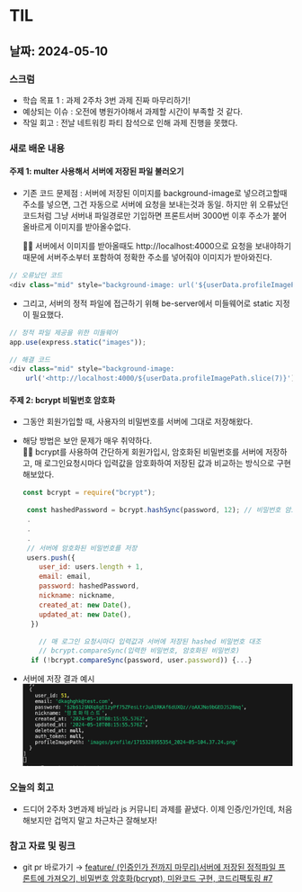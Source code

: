 # TIL

## 날짜: 2024-05-10

### 스크럼

- 학습 목표 1 : 과제 2주차 3번 과제 진짜 마무리하기!
- 예상되는 이슈 : 오전에 병원가야해서 과제할 시간이 부족할 것 같다.
- 작일 회고 : 전날 네트워킹 파티 참석으로 인해 과제 진행을 못했다.

### 새로 배운 내용

#### 주제 1: multer 사용해서 서버에 저장된 파일 불러오기

- 기존 코드 문제점 : 서버에 저장된 이미지를 background-image로 넣으려고할때 주소를 넣으면, 그건 자동으로 서버에 요청을 보내는것과 동일. 하지만 위 오류났던 코드처럼 그냥 서버내 파일경로만 기입하면 프론트서버 3000번 이후 주소가 붙어 올바르게 이미지를 받아올수없다.

  💁‍♂️ 서버에서 이미지를 받아올때도 http://localhost:4000으로 요청을 보내야하기 때문에 서버주소부터 포함하여 정확한 주소를 넣어줘야 이미지가 받아와진다.

```javascript
// 오류났던 코드
<div class="mid" style="background-image: url('${userData.profileImagePath}')">
```

- 그리고, 서버의 정적 파일에 접근하기 위해 be-server에서 미들웨어로 static 지정이 필요했다.

```javascript
// 정적 파일 제공을 위한 미들웨어
app.use(express.static("images"));
```

```javascript
// 해결 코드
<div class="mid" style="background-image:
	url('<http://localhost:4000/${userData.profileImagePath.slice(7)}')">
```

#### 주제 2: bcrypt 비밀번호 암호화

- 그동안 회원가입할 때, 사용자의 비밀번호를 서버에 그대로 저장해왔다.
- 해당 방법은 보안 문제가 매우 취약하다.  
  💁‍♂️ bcrypt를 사용하여 간단하게 회원가입시, 암호화된 비밀번호를 서버에 저장하고, 매 로그인요청시마다 입력값을 암호화하여 저장된 값과 비교하는 방식으로 구현해보았다.

  ```javascript
  const bcrypt = require("bcrypt");
  ```

  ```javascript
   const hashedPassword = bcrypt.hashSync(password, 12); // 비밀번호 암호화
   .
   .
   .
   // 서버에 암호화된 비밀번호를 저장
   users.push({
      user_id: users.length + 1,
      email: email,
      password: hashedPassword,
      nickname: nickname,
      created_at: new Date(),
      updated_at: new Date(),
    })
  ```

  ```javascript
      // 매 로그인 요청시마다 입력값과 서버에 저장된 hashed 비밀번호 대조
      // bcrypt.compareSync(입력한 비밀번호, 암호화된 비밀번호)
    if (!bcrypt.compareSync(password, user.password)) {...}
  ```

- 서버에 저장 결과 예시
  ![alt text](image.png)

### 오늘의 회고

- 드디어 2주차 3번과제 바닐라 js 커뮤니티 과제를 끝냈다. 이제 인증/인가인데, 처음해보지만 겁먹지 말고 차근차근 잘해보자!

### 참고 자료 및 링크

- git pr 바로가기 → [feature/ (인증인가 전까지 마무리)서버에 저장된 정적파일 프론트에 가져오기, 비밀번호 암호화(bcrypt), 미완코드 구현, 코드리팩토링 #7](https://github.com/100-hours-a-week/5-seny-park-community/pull/7)
